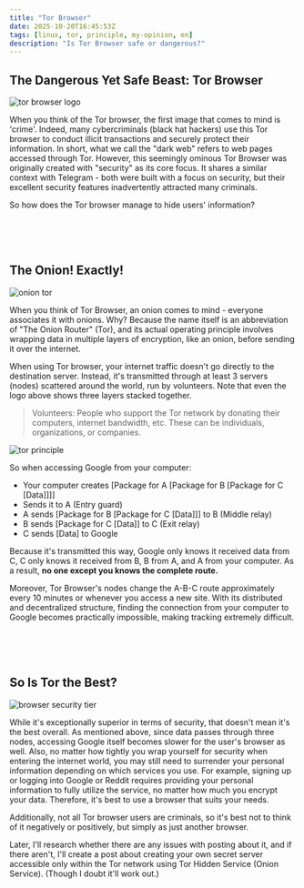 ```yaml
---
title: "Tor Browser"
date: 2025-10-20T16:45:53Z
tags: [linux, tor, principle, my-opinion, en]
description: "Is Tor Browser safe or dangerous?"
---
```


## The Dangerous Yet Safe Beast: Tor Browser

![tor browser logo](https://pub-9fab8c462d8d4428bf45385586df9f1a.r2.dev/1755716449_tor_browser.webp)

When you think of the Tor browser, the first image that comes to mind is 'crime'. Indeed, many cybercriminals (black hat hackers) use this Tor browser to conduct illicit transactions and securely protect their information. In short, what we call the "dark web" refers to web pages accessed through Tor. However, this seemingly ominous Tor Browser was originally created with "security" as its core focus. It shares a similar context with Telegram - both were built with a focus on security, but their excellent security features inadvertently attracted many criminals.

So how does the Tor browser manage to hide users' information?

<br><br><br>

## The Onion! Exactly!

![onion tor](https://pub-9fab8c462d8d4428bf45385586df9f1a.r2.dev/howtousetor.jpg)

When you think of Tor Browser, an onion comes to mind - everyone associates it with onions. Why? Because the name itself is an abbreviation of "The Onion Router" (Tor), and its actual operating principle involves wrapping data in multiple layers of encryption, like an onion, before sending it over the internet.

When using Tor browser, your internet traffic doesn't go directly to the destination server. Instead, it's transmitted through at least 3 servers (nodes) scattered around the world, run by volunteers. Note that even the logo above shows three layers stacked together.

> Volunteers: People who support the Tor network by donating their computers, internet bandwidth, etc. These can be individuals, organizations, or companies.

![tor principle](https://pub-9fab8c462d8d4428bf45385586df9f1a.r2.dev/tor-working.png)

So when accessing Google from your computer:
- Your computer creates [Package for A [Package for B [Package for C [Data]]]]
- Sends it to A (Entry guard)
- A sends [Package for B [Package for C [Data]]] to B (Middle relay)
- B sends [Package for C [Data]] to C (Exit relay)
- C sends [Data] to Google

Because it's transmitted this way, Google only knows it received data from C, C only knows it received from B, B from A, and A from your computer. As a result, **no one except you knows the complete route.**

Moreover, Tor Browser's nodes change the A-B-C route approximately every 10 minutes or whenever you access a new site. With its distributed and decentralized structure, finding the connection from your computer to Google becomes practically impossible, making tracking extremely difficult.

<br><br><br>

## So Is Tor the Best?

![browser security tier](https://pub-9fab8c462d8d4428bf45385586df9f1a.r2.dev/84w7jtgvxje91.jpg)

While it's exceptionally superior in terms of security, that doesn't mean it's the best overall. As mentioned above, since data passes through three nodes, accessing Google itself becomes slower for the user's browser as well. Also, no matter how tightly you wrap yourself for security when entering the internet world, you may still need to surrender your personal information depending on which services you use. For example, signing up or logging into Google or Reddit requires providing your personal information to fully utilize the service, no matter how much you encrypt your data. Therefore, it's best to use a browser that suits your needs.

Additionally, not all Tor browser users are criminals, so it's best not to think of it negatively or positively, but simply as just another browser.

Later, I'll research whether there are any issues with posting about it, and if there aren't, I'll create a post about creating your own secret server accessible only within the Tor network using Tor Hidden Service (Onion Service). (Though I doubt it'll work out.)